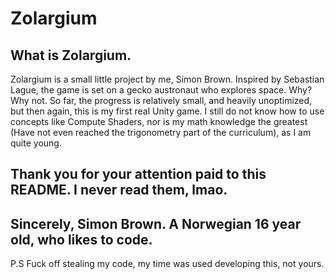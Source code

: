 # Zolargium
## What is Zolargium.
Zolargium is a small little project by me, Simon Brown.
Inspired by Sebastian Lague, the game is set on a gecko austronaut who explores space.
    Why? Why not. 
So far, the progress is relatively small, and heavily unoptimized, but then again, this is my first real Unity game.
     I still do not know how to use concepts like Compute Shaders, nor is my math knowledge the greatest (Have not even reached the trigonometry part of the curriculum), as I am quite young.

## Thank you for your attention paid to this README. I never read them, lmao.
##   Sincerely, Simon Brown. A Norwegian 16 year old, who likes to code.
P.S Fuck off stealing my code, my time was used developing this, not yours.